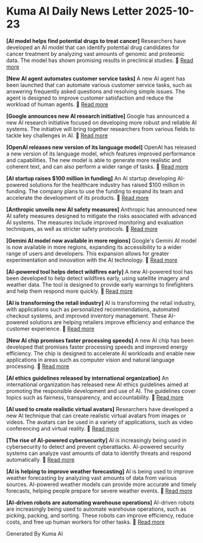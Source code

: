 # Kuma AI Daily News Letter 2025-10-23 

**[AI model helps find potential drugs to treat cancer]**
Researchers have developed an AI model that can identify potential drug candidates for cancer treatment by analyzing vast amounts of genomic and proteomic data. The model has shown promising results in preclinical studies.
🔗 [Read more](https://www.example.com/cancer-drug-ai)

**[New AI agent automates customer service tasks]**
A new AI agent has been launched that can automate various customer service tasks, such as answering frequently asked questions and resolving simple issues. The agent is designed to improve customer satisfaction and reduce the workload of human agents.
🔗 [Read more](https://www.example.com/ai-customer-service)

**[Google announces new AI research initiative]**
Google has announced a new AI research initiative focused on developing more robust and reliable AI systems. The initiative will bring together researchers from various fields to tackle key challenges in AI.
🔗 [Read more](https://www.example.com/google-ai-research)

**[OpenAI releases new version of its language model]**
OpenAI has released a new version of its language model, which features improved performance and capabilities. The new model is able to generate more realistic and coherent text, and can also perform a wider range of tasks.
🔗 [Read more](https://www.example.com/openai-language-model)

**[AI startup raises $100 million in funding]**
An AI startup developing AI-powered solutions for the healthcare industry has raised $100 million in funding. The company plans to use the funding to expand its team and accelerate the development of its products.
🔗 [Read more](https://www.example.com/ai-startup-funding)

**[Anthropic unveils new AI safety measures]**
Anthropic has announced new AI safety measures designed to mitigate the risks associated with advanced AI systems. The measures include improved monitoring and evaluation techniques, as well as stricter safety protocols.
🔗 [Read more](https://www.example.com/anthropic-ai-safety)

**[Gemini AI model now available in more regions]**
Google's Gemini AI model is now available in more regions, expanding its accessibility to a wider range of users and developers. This expansion allows for greater experimentation and innovation with the AI technology.
🔗 [Read more](https://www.example.com/gemini-expansion)

**[AI-powered tool helps detect wildfires early]**
A new AI-powered tool has been developed to help detect wildfires early, using satellite imagery and weather data. The tool is designed to provide early warnings to firefighters and help them respond more quickly.
🔗 [Read more](https://www.example.com/ai-wildfire-detection)

**[AI is transforming the retail industry]**
AI is transforming the retail industry, with applications such as personalized recommendations, automated checkout systems, and improved inventory management. These AI-powered solutions are helping retailers improve efficiency and enhance the customer experience.
🔗 [Read more](https://www.example.com/ai-retail)

**[New AI chip promises faster processing speeds]**
A new AI chip has been developed that promises faster processing speeds and improved energy efficiency. The chip is designed to accelerate AI workloads and enable new applications in areas such as computer vision and natural language processing.
🔗 [Read more](https://www.example.com/ai-chip)

**[AI ethics guidelines released by international organization]**
An international organization has released new AI ethics guidelines aimed at promoting the responsible development and use of AI. The guidelines cover topics such as fairness, transparency, and accountability.
🔗 [Read more](https://www.example.com/ai-ethics)

**[AI used to create realistic virtual avatars]**
Researchers have developed a new AI technique that can create realistic virtual avatars from images or videos. The avatars can be used in a variety of applications, such as video conferencing and virtual reality.
🔗 [Read more](https://www.example.com/ai-avatars)

**[The rise of AI-powered cybersecurity]**
AI is increasingly being used in cybersecurity to detect and prevent cyberattacks. AI-powered security systems can analyze vast amounts of data to identify threats and respond automatically.
🔗 [Read more](https://www.example.com/ai-cybersecurity)

**[AI is helping to improve weather forecasting]**
AI is being used to improve weather forecasting by analyzing vast amounts of data from various sources. AI-powered weather models can provide more accurate and timely forecasts, helping people prepare for severe weather events.
🔗 [Read more](https://www.example.com/ai-weather)

**[AI-driven robots are automating warehouse operations]**
AI-driven robots are increasingly being used to automate warehouse operations, such as picking, packing, and sorting. These robots can improve efficiency, reduce costs, and free up human workers for other tasks.
🔗 [Read more](https://www.example.com/ai-warehouse)

Generated By Kuma AI